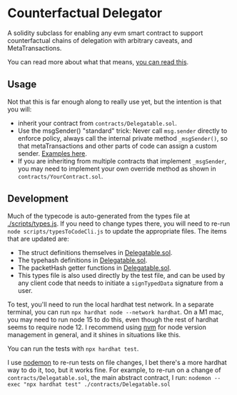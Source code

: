 # Counterfactual Delegator

A solidity subclass for enabling any evm smart contract to support counterfactual chains of delegation with arbitrary caveats, and MetaTransactions.

You can read more about what that means, [you can read this](https://roamresearch.com/#/app/capabul/page/cnW_23H8w).

## Usage

Not that this is far enough along to really use yet, but the intention is that you will:

- inherit your contract from `contracts/Delegatable.sol`.
- Use the msgSender() "standard" trick: Never call `msg.sender` directly to enforce policy, always call the internal private method `_msgSender()`, so that metaTransactions and other parts of code can assign a custom sender. [Examples here](https://github.com/anydotcrypto/metatransactions).
- If you are inheriting from multiple contracts that implement `_msgSender`, you may need to implement your own override method as shown in `contracts/YourContract.sol`.

## Development

Much of the typecode is auto-generated from the types file at [./scripts/types.js](./scripts/types.js). If you need to change types there, you will need to re-run `node scripts/typesToCodeCli.js` to update the appropriate files. The items that are updated are:
- The struct definitions themselves in [Delegatable.sol](./contracts/Delegatable.sol).
- The typehash definitions in [Delegatable.sol](./contracts/Delegatable.sol).
- The packetHash getter functions in [Delegatable.sol](./contracts/Delegatable.sol).
- This types file is also used directly by the test file, and can be used by any client code that needs to initiate a `signTypedData` signature from a user.

To test, you'll need to run the local hardhat test network. In a separate terminal, you can run `npx hardhat node --network hardhat`. On a M1 mac, you may need to run node 15 to do this, even though the rest of hardhat seems to require node 12. I recommend using [nvm](https://github.com/nvm-sh/nvm) for node version management in general, and it shines in situations like this.

You can run the tests with `npx hardhat test`.

I use [nodemon](https://www.npmjs.com/package/nodemon) to re-run tests on file changes, I bet there's a more hardhat way to do it, too, but it works fine. For example, to re-run on a change of `contracts/Delegatable.sol`, the main abstract contract, I run: `nodemon --exec "npx hardhat test" ./contracts/Delegatable.sol`

